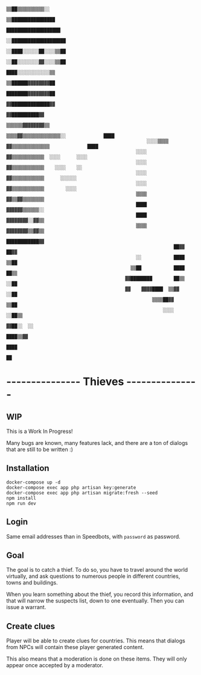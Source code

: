                                                                   ▒▒██▒▒▒▒▒▒▒▒▒▒░░                                                                  
                                                                ▒▒████████████████                                                                  
                                                                ████████████████████                                                                
                                                              ░░████████████████████                                                                
                                                              ░░████░░░░░░██░░░░▒▒██                                                                
                                                              ░░██░░░░░░░░▓▓░░░░▒▒██                                                                
                                                                ████░░░░░░░░░░░░▒▒                                                                  
                                                                ▒▒██████▓▓▓▓▓▓▓▓██                                                                  
                                                                  ████████▓▓▓▓▓▓▓▓██                                                                
                                                                  ▓▓██████████████▓▓                                                                
                                                                    ▓▓██████████▓▓                                                                  
                                                                ▒▒▒▒▒▒▓▓▓▓▓▓▓▓▒▒                                                                    
                                                            ▒▒▒▒▓▓▒▒▒▒▒▒▒▒▒▒▒▒▒▒░░              ████                                                
                                                        ░░░░▒▒▒▒  ▓▓▒▒▒▒▒▒▒▒▒▒▒▒▒▒              ████                                                
                                                    ░░░░          ▓▓▒▒▒▒▒▒▒▒▒▒▒▒  ░░░░      ░░░░                                                    
                                                    ░░░░          ▓▓▒▒▒▒▒▒▒▒▒▒▒▒    ░░░░    ░░                                                      
                                                    ░░░░          ▓▓▒▒▒▒▒▒▒▒▒▒▒▒      ░░░░░░                                                        
                                                    ░░░░          ▓▓▒▒▒▒▒▒▒▒▒▒▒▒        ░░░░                                                        
                                                    ▒▒▒▒          ▓▓▒▒▓▓▒▒▒▒▒▒▒▒                                                                    
                                                    ████          ▓▓▓▓▓▓▒▒▒▒▒▒░░                                                                    
                                                    ████          ▓▓▓▓▓▓▓▓░░▓▓▒▒                                                                    
                                                    ▒▒▒▒          ▓▓▓▓▓▓▓▓▒▒▓▓▒▒                                                                    
                                                                  ████████████▓▓                                                                    
                                                                  ██▓▓      ██▓▓                                                                    
                                                    ░░            ████      ▒▒██                                                                    
                                                  ▒▒██            ████        ██▒▒                                                                  
                                                ▓▓████████        ██▒▒        ░░██                                                                  
                                                ▓▓    ▓▓▓▓████  ▒▒▓▓          ░░██                                                                  
                                                          ▒▒▒▒██▓▓              ▒▒██                                                                
                                                              ░░░░              ░░██▒▒                                                              
                                                                                  ▓▓██░░  ░░                                                        
                                                                                    ████▒▒▓▓                                                        
                                                                                      ████                                                          
                                                                                      ██                                                            


# --------------- Thieves ---------------

## WIP

This is a Work In Progress!

Many bugs are known, many features lack, and there are a ton of dialogs that are still to be written :)

## Installation

```
docker-compose up -d
docker-compose exec app php artisan key:generate
docker-compose exec app php artisan migrate:fresh --seed
npm install
npm run dev
```

## Login

Same email addresses than in Speedbots, with `password` as password.

## Goal

The goal is to catch a thief. To do so, you have to travel around the world virtually,
and ask questions to numerous people in different countries, towns and buildings.

When you learn something about the thief, you record this information, and that will
narrow the suspects list, down to one eventually. Then you can issue a warrant.

## Create clues

Player will be able to create clues for countries. This means that dialogs
from NPCs will contain these player generated content.

This also means that a moderation is done on these items. They will only appear
once accepted by a moderator.
